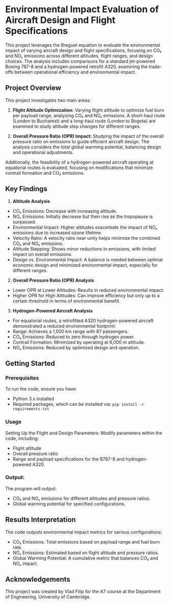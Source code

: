 # Environmental Impact Evaluation of Aircraft Design and Flight Specifications

This project leverages the Breguet equation to evaluate the environmental impact of varying aircraft design and flight specifications, focusing on CO₂ and NOₓ emissions across different altitudes, flight ranges, and design choices. The analysis includes comparisons for a standard jet-powered Boeing 787-8 and a hydrogen-powered retrofit A320, examining the trade-offs between operational efficiency and environmental impact.

## Project Overview

This project investigates two main areas:

1. **Flight Altitude Optimization:**
Varying flight altitude to optimize fuel burn per payload range, analyzing CO₂ and NOₓ emissions.
A short-haul route (London to Bucharest) and a long-haul route (London to Bogota) are examined to study altitude step changes for different ranges.

2. **Overall Pressure Ratio (OPR) Impact:**
Studying the impact of the overall pressure ratio on emissions to guide efficient aircraft design.
The analysis considers the total global warming potential, balancing design and operational adjustments.

Additionally, the feasibility of a hydrogen-powered aircraft operating at equatorial routes is evaluated, focusing on modifications that minimize contrail formation and CO₂ emissions.

## Key Findings

1. **Altitude Analysis**
- CO₂ Emissions: Decrease with increasing altitude.
- NOₓ Emissions: Initially decrease but then rise as the tropopause is surpassed.
- Environmental Impact: Higher altitudes exacerbate the impact of NOₓ emissions due to increased ozone lifetime.
- Velocity Ratio: A velocity ratio near unity helps minimize the combined CO₂ and NOₓ emissions.
- Altitude Stepping: Shows minor reductions in emissions, with limited impact on overall emissions.
- Design vs. Environmental Impact: A balance is needed between optimal economic design and minimized environmental impact, especially for different ranges.

2. **Overall Pressure Ratio (OPR) Analysis**
- Lower OPR at Lower Altitudes: Results in reduced environmental impact.
- Higher OPR for High Altitudes: Can improve efficiency but only up to a certain threshold in terms of environmental benefit.

3. **Hydrogen-Powered Aircraft Analysis**
- For equatorial routes, a retrofitted A320 hydrogen-powered aircraft demonstrated a reduced environmental footprint:
- Range: Achieves a 1,500 km range with 87 passengers.
- CO₂ Emissions: Reduced to zero through hydrogen power.
- Contrail Formation: Minimized by operating at 6,000 m altitude.
- NOₓ Emissions: Reduced by optimized design and operation.

## Getting Started

### Prerequisites
To run the code, ensure you have:

- Python 3.x installed
- Required packages, which can be installed via:
`pip install -r requirements.txt`

### Usage
Setting Up the Flight and Design Parameters: Modify parameters within the code, including:
- Flight altitude
- Overall pressure ratio
- Range and payload specifications for the B787-8 and hydrogen-powered A320.

### Output: 
The program will output:
- CO₂ and NOₓ emissions for different altitudes and pressure ratios.
- Global warming potential for specified configurations.

## Results Interpretation

The code outputs environmental impact metrics for various configurations:

- CO₂ Emissions: Total emissions based on payload range and fuel burn rate.
- NOₓ Emissions: Estimated based on flight altitude and pressure ratios.
- Global Warming Potential: A cumulative metric that balances CO₂ and NOₓ impact.

## Acknowledgements

This project was created by Vlad Filip for the A7 course at the Department of Engineering, University of Cambridge.
